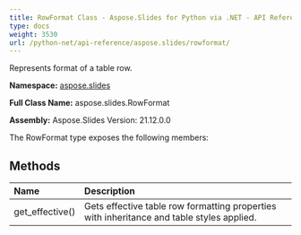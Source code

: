 ```yaml
---
title: RowFormat Class - Aspose.Slides for Python via .NET - API Reference
type: docs
weight: 3530
url: /python-net/api-reference/aspose.slides/rowformat/
---
```


Represents format of a table row.

**Namespace:** [aspose.slides](/python-net/api-reference/aspose.slides/)

**Full Class Name:** aspose.slides.RowFormat

**Assembly:**  Aspose.Slides Version: 21.12.0.0

The RowFormat type exposes the following members:
## **Methods**
|**Name**|**Description**|
| :- | :- |
|get_effective()|Gets effective table row formatting properties with inheritance and table styles applied.|
